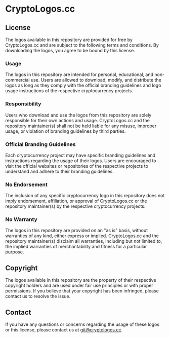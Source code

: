 # CryptoLogos.cc

## License

The logos available in this repository are provided for free by CryptoLogos.cc and are subject to the following terms and conditions. By downloading the logos, you agree to be bound by this license.

### Usage

The logos in this repository are intended for personal, educational, and non-commercial use. Users are allowed to download, modify, and distribute the logos as long as they comply with the official branding guidelines and logo usage instructions of the respective cryptocurrency projects.

### Responsibility

Users who download and use the logos from this repository are solely responsible for their own actions and usage. CryptoLogos.cc and the repository maintainer(s) shall not be held liable for any misuse, improper usage, or violation of branding guidelines by third parties.

### Official Branding Guidelines

Each cryptocurrency project may have specific branding guidelines and instructions regarding the usage of their logos. Users are encouraged to visit the official websites or repositories of the respective projects to understand and adhere to their branding guidelines.

### No Endorsement

The inclusion of any specific cryptocurrency logo in this repository does not imply endorsement, affiliation, or approval of CryptoLogos.cc or the repository maintainer(s) by the respective cryptocurrency projects.

### No Warranty

The logos in this repository are provided on an "as is" basis, without warranties of any kind, either express or implied. CryptoLogos.cc and the repository maintainer(s) disclaim all warranties, including but not limited to, the implied warranties of merchantability and fitness for a particular purpose.

## Copyright

The logos available in this repository are the property of their respective copyright holders and are used under fair use principles or with proper permissions. If you believe that your copyright has been infringed, please contact us to resolve the issue.

## Contact

If you have any questions or concerns regarding the usage of these logos or this license, please contact us at [git@cryptologos.cc](mailto:git@cryptologos.cc).
